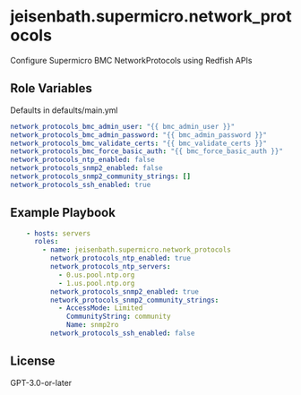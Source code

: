 jeisenbath.supermicro.network_protocols
=========

Configure Supermicro BMC NetworkProtocols using Redfish APIs

Role Variables
--------------

Defaults in defaults/main.yml
```yaml
network_protocols_bmc_admin_user: "{{ bmc_admin_user }}"
network_protocols_bmc_admin_password: "{{ bmc_admin_password }}"
network_protocols_bmc_validate_certs: "{{ bmc_validate_certs }}"
network_protocols_bmc_force_basic_auth: "{{ bmc_force_basic_auth }}"
network_protocols_ntp_enabled: false
network_protocols_snmp2_enabled: false
network_protocols_snmp2_community_strings: []
network_protocols_ssh_enabled: true
```

Example Playbook
----------------

```yaml
    - hosts: servers
      roles:
        - name: jeisenbath.supermicro.network_protocols
          network_protocols_ntp_enabled: true
          network_protocols_ntp_servers:
            - 0.us.pool.ntp.org
            - 1.us.pool.ntp.org
          network_protocols_snmp2_enabled: true
          network_protocols_snmp2_community_strings:
            - AccessMode: Limited
              CommunityString: community
              Name: snmp2ro
          network_protocols_ssh_enabled: false
```

License
-------

GPT-3.0-or-later
